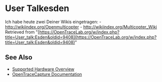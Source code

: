 # User Talkesden

Ich habe heute zwei Deiner Wikis eingetragen: \- <http://wikiindex.org/Openmulticopter> \- <http://wikiindex.org/Multicopter_Wiki>
Retrieved from "[https://OpenTraceLab.org/w/index.php?title=User_talk:Esden&oldid=9408](https://OpenTraceLab.org/w/index.php?title=User_talk:Esden&oldid=9408)"

## See Also
- [Supported Hardware Overview](../supported-hardware.md)
- [OpenTraceCapture Documentation](../../opentracecapture/overview.md)
